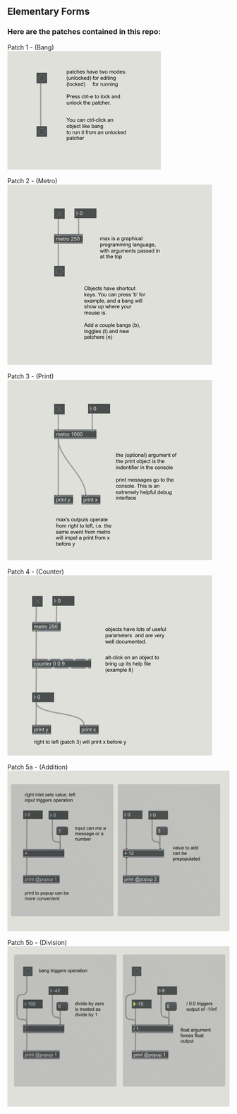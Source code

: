 ## Elementary Forms

### Here are the patches contained in this repo:

<!--- ---------------------------- --->
Patch 1 - (Bang)  
![Patch 1](./photos/01_bang.png)

<!--- ---------------------------- --->
Patch 2 - (Metro)  
![Patch 2 - metro](./photos/02_metro.png)

<!--- ---------------------------- --->
Patch 3 - (Print)  
![Patch 3 - print](./photos/03_print.png)

<!--- ---------------------------- --->
Patch 4 - (Counter)  
![Patch 4 - counter](./photos/04_counter.png)

<!--- ---------------------------- --->
Patch 5a - (Addition)  
![Patch 5a - addition](./photos/05a_math_addition.png)

<!--- ---------------------------- --->
Patch 5b - (Division)  
![Patch 5b - division](./photos/05b_math_division.png)